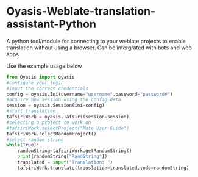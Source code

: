 # Oyasis-Weblate-translation-assistant-Python

A python tool/module for connecting to your weblate projects to enable translation without using a browser. Can be intergrated with bots and web apps

Use the example usage below

```python
from Oyasis import oyasis
#configure your login
#input the correct credentials
config = oyasis.Ini(username="username",password="password#")
#acquire new session using the config deta
session = oyasis.Session(ini=config)
#start translation
tafsiriWork = oyasis.Tafsiri(session=session)
#selecting a project to work on
#tafsiriWork.selectProject("Mate User Guide")
tafsiriWork.selectRandomProject()
#select random string
while(True):
    randomString=tafsiriWork.getRandomString()
    print(randomString["RandString"])
    translated = input("Translation: ")
    tafsiriWork.translate(translation=translated,todo=randomString)
```
